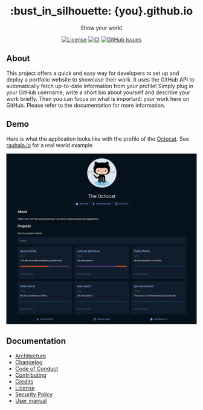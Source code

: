 <h1 align="center">:bust_in_silhouette: {you}.github.io</h1>

<div align="center">

Show your work!
  
</div>

<div align="center">

[![License](https://img.shields.io/github/license/rikurauhala/0b.is?color=blue&style=for-the-badge)](https://github.com/rikurauhala/0b.is/blob/main/LICENSE.md)
[![CI](https://img.shields.io/github/actions/workflow/status/rikurauhala/you.github.io/main.yml?style=for-the-badge)](https://github.com/rikurauhala/you.github.io/actions/workflows/main.yml)
[![GitHub issues](https://img.shields.io/github/issues/rikurauhala/you.github.io?style=for-the-badge)](https://github.com/rikurauhala/you.github.io/issues)

</div>

## About

This project offers a quick and easy way for developers to set up and deploy a portfolio website to showcase their work. It uses the GitHub API to automatically fetch up-to-date information from your profile! Simply plug in your GitHub username, write a short bio about yourself and describe your work briefly. Then you can focus on what is important: your work here on GitHub. Please refer to the documentation for more information.

## Demo

Here is what the application looks like with the profile of the [Octocat](https://github.com/octocat). See [rauhala.io](https://rauhala.io) for a real world example.

![Demo with the Octocat](docs/img/octocat.png)

## Documentation

- [Architecture](docs/architecture.md)
- [Changelog](docs/changelog.md)
- [Code of Conduct](.github/CODE_OF_CONDUCT.md)
- [Contributing](.github/CONTRIBUTING.md)
- [Credits](docs/credits.md)
- [License](LICENSE.md)
- [Security Policy](.github/SECURITY.md)
- [User manual](docs/manual.md)
